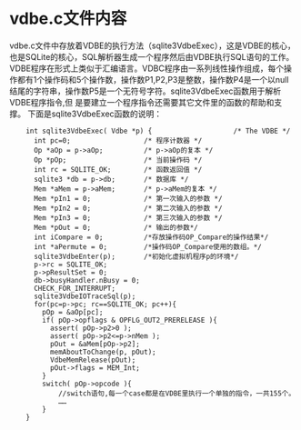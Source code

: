 # vdbe.c文件内容
vdbe.c文件中存放着VDBE的执行方法（sqlite3VdbeExec），这是VDBE的核心，也是SQLite的核心，SQL解析器生成一个程序然后由VDBE执行SQL语句的工作。VDBE程序在形式上类似于汇编语言。VDBC程序由一系列线性操作组成，每个操作都有1个操作码和5个操作数，操作数P1,P2,P3是整数，操作数P4是一个以null结尾的字符串，操作数P5是一个无符号字符。sqlite3VdbeExec函数用于解析VDBE程序指令,但  是要建立一个程序指令还需要其它文件里的函数的帮助和支撑。
        下面是sqlite3VdbeExec函数的说明：
```
    int sqlite3VdbeExec( Vdbe *p) {                    /* The VDBE */
      int pc=0;                  /* 程序计数器 */
      Op *aOp = p->aOp;          /* p->aOp的复本 */
      Op *pOp;                   /* 当前操作码 */
      int rc = SQLITE_OK;        /* 函数返回值 */
      sqlite3 *db = p->db;       /* 数据库 */
      Mem *aMem = p->aMem;       /* p->aMem的复本 */
      Mem *pIn1 = 0;             /* 第一次输入的参数 */
      Mem *pIn2 = 0;             /* 第二次输入的参数 */
      Mem *pIn3 = 0;             /* 第三次输入的参数 */
      Mem *pOut = 0;             /* 输出的参数*/
      int iCompare = 0;          /*存放操作码OP_Compare的操作结果*/
      int *aPermute = 0;         /*操作码OP_Compare使用的数组。*/
      sqlite3VdbeEnter(p);       /*初始化虚拟机程序p的环境*/
      p->rc = SQLITE_OK;
      p->pResultSet = 0;
      db->busyHandler.nBusy = 0;
      CHECK_FOR_INTERRUPT;
      sqlite3VdbeIOTraceSql(p);
      for(pc=p->pc; rc==SQLITE_OK; pc++){
        pOp = &aOp[pc];
      	if( pOp->opflags & OPFLG_OUT2_PRERELEASE ){
          assert( pOp->p2>0 );
          assert( pOp->p2<=p->nMem );
          pOut = &aMem[pOp->p2];
          memAboutToChange(p, pOut);
          VdbeMemRelease(pOut);
          pOut->flags = MEM_Int;
        }
        switch( pOp->opcode ){
    		//switch语句,每一个case都是在VDBE里执行一个单独的指令，一共155个。
    		……
    	}
    }

```

